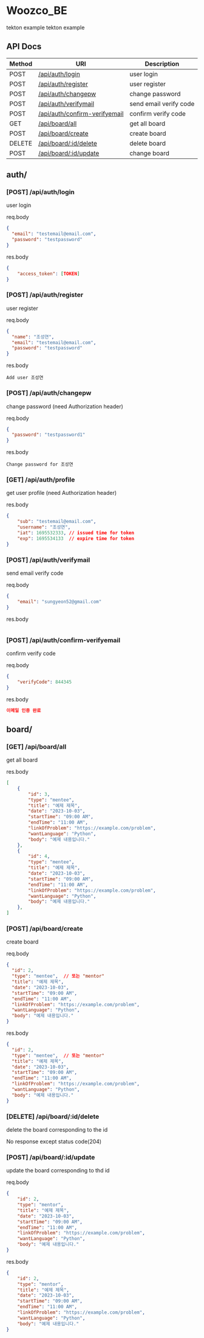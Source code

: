 # Woozco_BE
tekton example
tekton example
## API Docs

| Method | URI                                   | Description            |
|--------|---------------------------------------|------------------------|
| POST   | [/api/auth/login](#post-apiauthlogin)        | user login             |
| POST   | [/api/auth/register](#post-apiauthregister)  | user register          |
| POST   | [/api/auth/changepw](#post-apiauthchangepw)  | change password        |           
| POST   | [/api/auth/verifymail](#post-apiauthverifymail)                   | send email verify code        |
| POST   | [/api/auth/confirm-verifyemail](#post-apiauthconfirm-verifyemail) | confirm verify code           |
| GET    | [/api/board/all](#get-apiboardall)     | get all board      |
| POST    | [/api/board/create](#post-apiboardcreate)     | create board       |
| DELETE    | [/api/board/:id/delete](#delete-apiboardiddelete)     | delete board       |
| POST    | [/api/board/:id/update](#post-apiboardidupdate)     | change board       |

## auth/

### [POST] /api/auth/login

user login

req.body
```json
{
  "email": "testemail@email.com",
  "password": "testpassword"
}
```

res.body
```json
{
    "access_token": [TOKEN]
}
```

### [POST] /api/auth/register

user register

req.body
```json
{
  "name": "조성연",
  "email": "testemail@email.com",
  "password": "testpassword"
}
```

res.body
```text
Add user 조성연
```

### [POST] /api/auth/changepw

change password
(need Authorization header)

req.body
```json
{
  "password": "testpassword1"
}
```

res.body
```text
Change password for 조성연
```

### [GET] /api/auth/profile

get user profile
(need Authorization header)

res.body

```json
{
    "sub": "testemail@email.com",
    "username": "조성연",
    "iat": 1695532333, // issued time for token
    "exp": 1695534133  // expire time for token
}
```

### [POST] /api/auth/verifymail

send email verify code  

req.body
```json
{
    "email": "sungyeon52@gmail.com"
}
```

res.body
```json

```

### [POST] /api/auth/confirm-verifyemail

confirm verify code 

req.body
```json
{
    "verifyCode": 844345
}
```

res.body
```json
이메일 인증 완료
```

## board/

### [GET] /api/board/all

get all board 

res.body

```json
[
    {
        "id": 3,
        "type": "mentee",
        "title": "예제 제목",
        "date": "2023-10-03",
        "startTime": "09:00 AM",
        "endTime": "11:00 AM",
        "linkOfProblem": "https://example.com/problem",
        "wantLanguage": "Python",
        "body": "예제 내용입니다."
    },
    {
        "id": 4,
        "type": "mentee",
        "title": "예제 제목",
        "date": "2023-10-03",
        "startTime": "09:00 AM",
        "endTime": "11:00 AM",
        "linkOfProblem": "https://example.com/problem",
        "wantLanguage": "Python",
        "body": "예제 내용입니다."
    },
]
```

### [POST] /api/board/create

create board 

req.body
```json
{
  "id": 2,
  "type": "mentee",  // 또는 "mentor"
  "title": "예제 제목",
  "date": "2023-10-03",
  "startTime": "09:00 AM",
  "endTime": "11:00 AM",
  "linkOfProblem": "https://example.com/problem",
  "wantLanguage": "Python",
  "body": "예제 내용입니다."
}
```
res.body

```json
{
  "id": 2,
  "type": "mentee",  // 또는 "mentor"
  "title": "예제 제목",
  "date": "2023-10-03",
  "startTime": "09:00 AM",
  "endTime": "11:00 AM",
  "linkOfProblem": "https://example.com/problem",
  "wantLanguage": "Python",
  "body": "예제 내용입니다."
}
```

### [DELETE] /api/board/:id/delete

delete the board corresponding to the id

No response except status code(204)

### [POST] /api/board/:id/update
update the board corresponding to thd id

req.body

```json
{
    "id": 2,
    "type": "mentor",
    "title": "예제 제목",
    "date": "2023-10-03",
    "startTime": "09:00 AM",
    "endTime": "11:00 AM",
    "linkOfProblem": "https://example.com/problem",
    "wantLanguage": "Python",
    "body": "예제 내용입니다."
}
```

res.body


```json
{
    "id": 2,
    "type": "mentor",
    "title": "예제 제목",
    "date": "2023-10-03",
    "startTime": "09:00 AM",
    "endTime": "11:00 AM",
    "linkOfProblem": "https://example.com/problem",
    "wantLanguage": "Python",
    "body": "예제 내용입니다."
}
```
